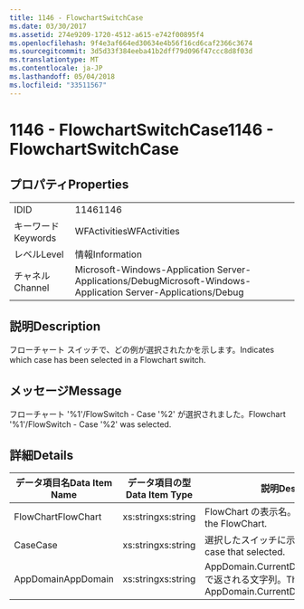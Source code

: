 ```yaml
---
title: 1146 - FlowchartSwitchCase
ms.date: 03/30/2017
ms.assetid: 274e9209-1720-4512-a615-e742f00895f4
ms.openlocfilehash: 9f4e3af664ed30634e4b56f16cd6caf2366c3674
ms.sourcegitcommit: 3d5d33f384eeba41b2dff79d096f47ccc8d8f03d
ms.translationtype: MT
ms.contentlocale: ja-JP
ms.lasthandoff: 05/04/2018
ms.locfileid: "33511567"
---
```

# <a name="1146---flowchartswitchcase"></a><span data-ttu-id="0525f-102">1146 - FlowchartSwitchCase</span><span class="sxs-lookup"><span data-stu-id="0525f-102">1146 - FlowchartSwitchCase</span></span>
## <a name="properties"></a><span data-ttu-id="0525f-103">プロパティ</span><span class="sxs-lookup"><span data-stu-id="0525f-103">Properties</span></span>  
  
|||  
|-|-|  
|<span data-ttu-id="0525f-104">ID</span><span class="sxs-lookup"><span data-stu-id="0525f-104">ID</span></span>|<span data-ttu-id="0525f-105">1146</span><span class="sxs-lookup"><span data-stu-id="0525f-105">1146</span></span>|  
|<span data-ttu-id="0525f-106">キーワード</span><span class="sxs-lookup"><span data-stu-id="0525f-106">Keywords</span></span>|<span data-ttu-id="0525f-107">WFActivities</span><span class="sxs-lookup"><span data-stu-id="0525f-107">WFActivities</span></span>|  
|<span data-ttu-id="0525f-108">レベル</span><span class="sxs-lookup"><span data-stu-id="0525f-108">Level</span></span>|<span data-ttu-id="0525f-109">情報</span><span class="sxs-lookup"><span data-stu-id="0525f-109">Information</span></span>|  
|<span data-ttu-id="0525f-110">チャネル</span><span class="sxs-lookup"><span data-stu-id="0525f-110">Channel</span></span>|<span data-ttu-id="0525f-111">Microsoft-Windows-Application Server-Applications/Debug</span><span class="sxs-lookup"><span data-stu-id="0525f-111">Microsoft-Windows-Application Server-Applications/Debug</span></span>|  
  
## <a name="description"></a><span data-ttu-id="0525f-112">説明</span><span class="sxs-lookup"><span data-stu-id="0525f-112">Description</span></span>  
 <span data-ttu-id="0525f-113">フローチャート スイッチで、どの例が選択されたかを示します。</span><span class="sxs-lookup"><span data-stu-id="0525f-113">Indicates which case has been selected in a Flowchart switch.</span></span>  
  
## <a name="message"></a><span data-ttu-id="0525f-114">メッセージ</span><span class="sxs-lookup"><span data-stu-id="0525f-114">Message</span></span>  
 <span data-ttu-id="0525f-115">フローチャート '%1'/FlowSwitch - Case '%2' が選択されました。</span><span class="sxs-lookup"><span data-stu-id="0525f-115">Flowchart '%1'/FlowSwitch - Case '%2' was selected.</span></span>  
  
## <a name="details"></a><span data-ttu-id="0525f-116">詳細</span><span class="sxs-lookup"><span data-stu-id="0525f-116">Details</span></span>  
  
|<span data-ttu-id="0525f-117">データ項目名</span><span class="sxs-lookup"><span data-stu-id="0525f-117">Data Item Name</span></span>|<span data-ttu-id="0525f-118">データ項目の型</span><span class="sxs-lookup"><span data-stu-id="0525f-118">Data Item Type</span></span>|<span data-ttu-id="0525f-119">説明</span><span class="sxs-lookup"><span data-stu-id="0525f-119">Description</span></span>|  
|--------------------|--------------------|-----------------|  
|<span data-ttu-id="0525f-120">FlowChart</span><span class="sxs-lookup"><span data-stu-id="0525f-120">FlowChart</span></span>|<span data-ttu-id="0525f-121">xs:string</span><span class="sxs-lookup"><span data-stu-id="0525f-121">xs:string</span></span>|<span data-ttu-id="0525f-122">FlowChart の表示名。</span><span class="sxs-lookup"><span data-stu-id="0525f-122">The display name of the FlowChart.</span></span>|  
|<span data-ttu-id="0525f-123">Case</span><span class="sxs-lookup"><span data-stu-id="0525f-123">Case</span></span>|<span data-ttu-id="0525f-124">xs:string</span><span class="sxs-lookup"><span data-stu-id="0525f-124">xs:string</span></span>|<span data-ttu-id="0525f-125">選択したスイッチに示します。</span><span class="sxs-lookup"><span data-stu-id="0525f-125">The switch case that selected.</span></span>|  
|<span data-ttu-id="0525f-126">AppDomain</span><span class="sxs-lookup"><span data-stu-id="0525f-126">AppDomain</span></span>|<span data-ttu-id="0525f-127">xs:string</span><span class="sxs-lookup"><span data-stu-id="0525f-127">xs:string</span></span>|<span data-ttu-id="0525f-128">AppDomain.CurrentDomain.FriendlyName で返される文字列。</span><span class="sxs-lookup"><span data-stu-id="0525f-128">The string returned by AppDomain.CurrentDomain.FriendlyName.</span></span>|
